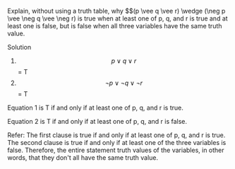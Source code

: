 Explain, without using a truth table, why $$(p \vee q \vee r) \wedge (\neg p \vee \neg q \vee \neg r) is true when at least one of p, q, and r is true and at least one is false, but is false when all three variables have the same truth value.

Solution

1. $$p \vee q \vee r$$ = T
2. $$\neg p \vee \neg q \vee \neg r$$ = T

Equation 1 is T if and only if at least one of p, q, and r is true.

Equation 2 is T if and only if at least one of p, q, and r is false.

Refer: The first clause is true if and only if at least one of p, q, and r is true. The second clause is true if and only if at least one of the three variables is false. Therefore, the entire statement truth values of the variables, in other words, that they don't all have the same truth value.